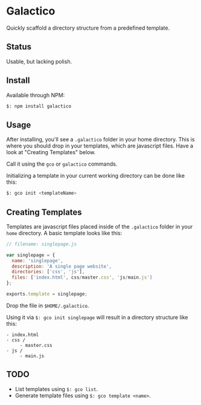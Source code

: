Galactico
=========

Quickly scaffold a directory structure from a predefined template.

Status
------
Usable, but lacking polish.

Install
-------

Available through NPM:

```bash
$: npm install galactico
```

Usage
-----

After installing, you'll see a `.galactico` folder in your home directory. This is
where you should drop in your templates, which are javascript files. Have a look at "Creating Templates" below.

Call it using the `gco` or `galactico` commands.

Initializing a template in your current working directory can be done like this:

```bash
$: gco init <templateName>
```

Creating Templates
------------------

Templates are javascript files placed inside of the `.galactico` folder in your
`home` directory. A basic template looks like this:

```js
// filename: singlepage.js

var singlepage = {
  name: 'singlepage',
  description: 'A single page website',
  directories: ['css', 'js'],
  files: ['index.html', css/master.css', 'js/main.js']
};

exports.template = singlepage;
```

Drop the file in `$HOME/.galactico`.

Using it via `$: gco init singlepage` will result in a directory structure like this:

```text
- index.html
- css /
     - master.css
- js /
     - main.js
```

TODO
----

* List templates using `$: gco list`.
* Generate template files using `$: gco template <name>`.